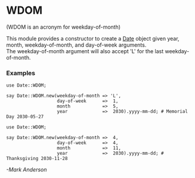 # WDOM
(WDOM is an acronym for weekday-of-month)

This module provides a constructor to create a [Date](https://docs.raku.org/type/Date) object given year, month, weekday-of-month, and day-of-week arguments.  
The weekday-of-month argument will also accept 'L' for the last weekday-of-month.

### Examples
```
use Date::WDOM;

say Date::WDOM.new(weekday-of-month => 'L',
                   day-of-week      =>  1,
                   month            =>  5,
                   year             =>  2030).yyyy-mm-dd; # Memorial Day 2030-05-27
```

```
use Date::WDOM;

say Date::WDOM.new(weekday-of-month =>  4,
                   day-of-week      =>  4,
                   month            =>  11,
                   year             =>  2030).yyyy-mm-dd; # Thanksgiving 2030-11-28
```

*-Mark Anderson*
